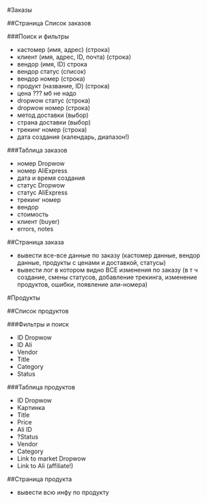 #Заказы

##Страница Список заказов

###Поиск и фильтры
- кастомер (имя, адрес) (строка)
- клиент (имя, адрес, ID, почта) (строка)
- вендор (имя, ID) строка
- вендор статус (список)
- вендор номер (строка)
- продукт (название, ID) (строка)
- цена ??? мб не надо
- dropwow статус (строка)
- dropwow номер (строка)
- метод доставки (выбор)
- страна доставки (выбор)
- трекинг номер (строка)
- дата создания (календарь, диапазон!)

###Таблица заказов
- номер Dropwow
- номер AliExpress
- дата и время создания
- статус Dropwow
- статус AliExpress
- трекинг номер
- вендор
- стоимость
- клиент (buyer)
- errors, notes

##Страница заказа
- вывести все-все данные по заказу (кастомер данные, вендор данные, продукты с ценами и доставкой, статусы)
- вывести лог в котором видно ВСЕ изменения по заказу (в т ч создание, смены статусов, добавление трекинга, изменение продуктов, ошибки, появление али-номера)


#Продукты

##Список продуктов

###Фильтры и поиск
- ID Dropwow
- ID Ali
- Vendor
- Title
- Category
- Status

###Таблица продуктов
- ID Dropwow
- Картинка
- Title
- Price
- Ali ID
- ?Status
- Vendor
- Category
- Link to market Dropwow
- Link to Ali (affiliate!)

##Страница продукта
- вывести всю инфу по продукту